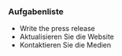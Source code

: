 ### Aufgabenliste

- Write the press release
- Aktualisieren Sie die Website
- Kontaktieren Sie die Medien
